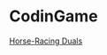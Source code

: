 CodinGame
==========

<a href="https://www.codingame.com/ide/14976146cce19a7d32e63a540d955323f5d46f2">Horse-Racing Duals</a>
